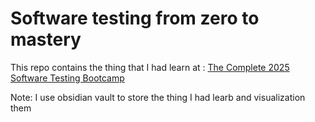 # Software testing from zero to mastery

This repo contains the thing that I had learn at : [The Complete 2025 Software Testing Bootcamp](https://www.udemy.com/course/testerbootcamp/?couponCode=KEEPLEARNING)

Note: I use obsidian vault to store the thing I had learb and visualization them

